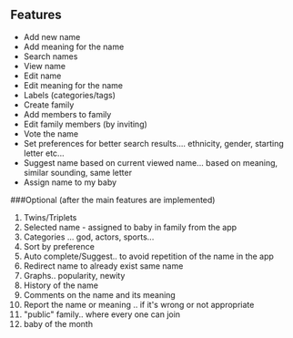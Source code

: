 ## Features
* Add new name
* Add meaning for the name
* Search names
* View name
* Edit name
* Edit meaning for the name
* Labels (categories/tags)
* Create family
* Add members to family
* Edit family members (by inviting)
* Vote the name
* Set preferences for better search results.... ethnicity, gender, starting letter etc...
* Suggest name based on current viewed name... based on meaning, similar sounding, same letter
* Assign name to my baby


###Optional (after the main features are implemented)
1. Twins/Triplets
2. Selected name - assigned to baby in family from the app
3. Categories ... god, actors, sports...
4. Sort by preference
5. Auto complete/Suggest.. to avoid repetition of the name in the app
6. Redirect name to already exist same name
7. Graphs.. popularity, newity
8. History of the name
9. Comments on the name and its meaning
10. Report the name or meaning .. if it's wrong or not appropriate
11. "public" family.. where every one can join
12. baby of the month
